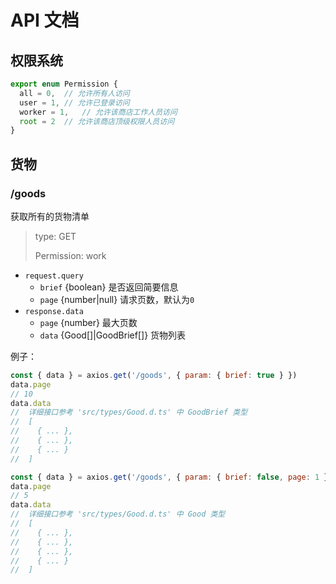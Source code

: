 # API 文档

## 权限系统

```ts
export enum Permission {
  all = 0,  // 允许所有人访问
  user = 1, // 允许已登录访问
  worker = 1,   // 允许该商店工作人员访问
  root = 2  // 允许该商店顶级权限人员访问
}
```

## 货物

### /goods

获取所有的货物清单

> type: GET 
>
> Permission: work

* `request.query`
    * `brief` {boolean} 是否返回简要信息
    * `page` {number|null} 请求页数，默认为`0`
* `response.data`
    * `page` {number} 最大页数
    * `data` {Good[]|GoodBrief[]} 货物列表

例子：

```js
const { data } = axios.get('/goods', { param: { brief: true } })
data.page
// 10
data.data
//  详细接口参考 'src/types/Good.d.ts' 中 GoodBrief 类型
//  [
//    { ... },
//    { ... },
//    { ... }
//  ]
```

```js
const { data } = axios.get('/goods', { param: { brief: false, page: 1 } })
data.page
// 5
data.data
//  详细接口参考 'src/types/Good.d.ts' 中 Good 类型
//  [
//    { ... },
//    { ... },
//    { ... },
//    { ... }
//  ]
```
